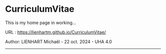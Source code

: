 # CurriculumVitae

This is my home page in working...

URL : https://lienhartm.github.io/CurriculumVitae/

Author: LIENHART Michaël - 22 oct. 2024 - UHA 4.0

---
